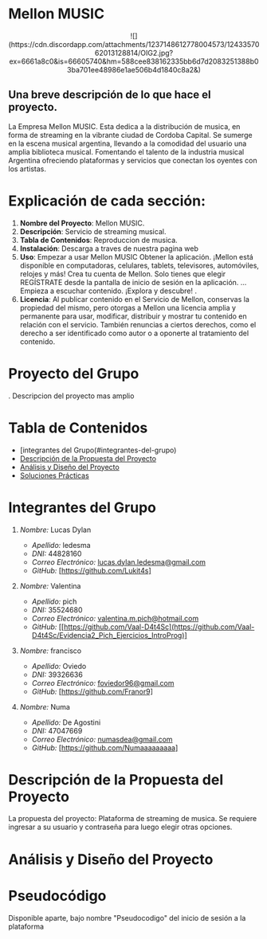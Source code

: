 # Mellon MUSIC
<center> ![](https://cdn.discordapp.com/attachments/1237148612778004573/1243357062013128814/OIG2.jpg?ex=6661a8c0&is=66605740&hm=588cee838162335bb6d7d2083251388b03ba701ee48986e1ae506b4d1840c8a2&) </center>

## Una breve descripción de lo que hace el proyecto.

La Empresa Mellon MUSIC. Esta dedica a la distribución de musica, en forma de streaming en la vibrante ciudad de Cordoba Capital. Se sumerge en la escena musical argentina, llevando a la comodidad del usuario una amplia biblioteca musical. Fomentando el talento de la industria musical Argentina ofreciendo plataformas y servicios que conectan los oyentes con los artistas.

# Explicación de cada sección:

1. **Nombre del Proyecto**: Mellon MUSIC.
2. **Descripción**: Servicio de streaming musical.
3. **Tabla de Contenidos**: Reproduccion de musica.
4. **Instalación**: Descarga a traves de nuestra pagina web
5. **Uso**: Empezar a usar Mellon MUSIC
Obtener la aplicación. ¡Mellon está disponible en computadoras, celulares, tablets, televisores, automóviles, relojes y más!
Crea tu cuenta de Mellon. Solo tienes que elegir REGÍSTRATE desde la pantalla de inicio de sesión en la aplicación. ...
Empieza a escuchar contenido. ¡Explora y descubre! .
7. **Licencia**: Al publicar contenido en el Servicio de Mellon, conservas la propiedad del mismo, pero otorgas a Mellon una licencia amplia y permanente para usar, modificar, distribuir y mostrar tu contenido en relación con el servicio. También renuncias a ciertos derechos, como el derecho a ser identificado como autor o a oponerte al tratamiento del contenido.

# Proyecto del Grupo

. Descripcion del proyecto mas amplio 

# Tabla de Contenidos
-  [integrantes del Grupo(#integrantes-del-grupo)
- [Descripción de la Propuesta del Proyecto](#descripción-de-la-propuesta-del-proyecto)
- [Análisis y Diseño del Proyecto](#análisis-y-diseño-del-proyecto)
- [Soluciones Prácticas](#soluciones-prácticas)

# Integrantes del Grupo

1. *Nombre:* Lucas Dylan
   - *Apellido:* ledesma
   - *DNI:* 44828160
   - *Correo Electrónico:* lucas.dylan.ledesma@gmail.com
   - *GitHub:* [https://github.com/Lukit4s]

2. *Nombre:* Valentina
   - *Apellido:* pich
   - *DNI:* 35524680
   - *Correo Electrónico:* valentina.m.pich@hotmail.com
   - *GitHub:* [[https://github.com/Vaal-D4t4Sc](https://github.com/Vaal-D4t4Sc/Evidencia2_Pich_Ejercicios_IntroProg)]

3. *Nombre:* francisco
   - *Apellido:* Oviedo
   - *DNI:* 39326636
   - *Correo Electrónico:* foviedor96@gmail.com
   - *GitHub:* [https://github.com/Franor9]
4. *Nombre:* Numa
   - *Apellido:* De Agostini
   - *DNI:* 47047669
   - *Correo Electrónico:* numasdea@gmail.com
   - *GitHub:* [https://github.com/Numaaaaaaaaa]

# Descripción de la Propuesta del Proyecto

La propuesta del proyecto: 
Plataforma de streaming de musica. Se requiere ingresar a su usuario y contraseña para luego elegir otras opciones.



# Análisis y Diseño del Proyecto

# Pseudocódigo

Disponible aparte, bajo nombre "Pseudocodigo" del inicio de sesión a la plataforma
